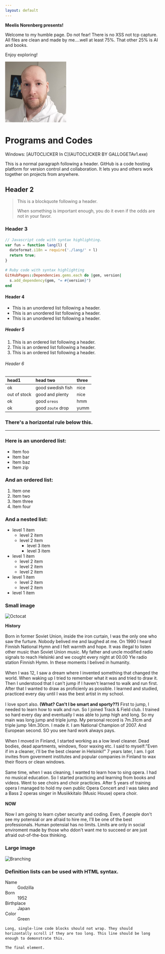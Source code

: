 ```yaml
---
layout: default
---
```


**Meelis Norenberg presents!**<br>

 Welcome to my humble page. Do not fear! There is no XSS not tcp capture.
 All files are clean and made by me....well at least 75%. That other 25% is AI and books.

 Enjoy exploring!<br>

![Memyselfnme](Meelis_Norenberg_pic_small.png)





# Programs and  Codes<br>
Windows:
[AUTOCLICKER In C](AUTOCLICKER BY GALLOGETAv1.exe)

This is a normal paragraph following a header. GitHub is a code hosting platform for version control and collaboration. It lets you and others work together on projects from anywhere.

## Header 2

> This is a blockquote following a header.
>
> When something is important enough, you do it even if the odds are not in your favor.

### Header 3

```js
// Javascript code with syntax highlighting.
var fun = function lang(l) {
  dateformat.i18n = require('./lang/' + l)
  return true;
}
```

```ruby
# Ruby code with syntax highlighting
GitHubPages::Dependencies.gems.each do |gem, version|
  s.add_dependency(gem, "= #{version}")
end
```

#### Header 4

*   This is an unordered list following a header.
*   This is an unordered list following a header.
*   This is an unordered list following a header.

##### Header 5

1.  This is an ordered list following a header.
2.  This is an ordered list following a header.
3.  This is an ordered list following a header.

###### Header 6

| head1        | head two          | three |
|:-------------|:------------------|:------|
| ok           | good swedish fish | nice  |
| out of stock | good and plenty   | nice  |
| ok           | good `oreos`      | hmm   |
| ok           | good `zoute` drop | yumm  |

### There's a horizontal rule below this.

* * *

### Here is an unordered list:

*   Item foo
*   Item bar
*   Item baz
*   Item zip

### And an ordered list:

1.  Item one
1.  Item two
1.  Item three
1.  Item four

### And a nested list:

- level 1 item
  - level 2 item
  - level 2 item
    - level 3 item
    - level 3 item
- level 1 item
  - level 2 item
  - level 2 item
  - level 2 item
- level 1 item
  - level 2 item
  - level 2 item
- level 1 item

### Small image

![Octocat](https://github.githubassets.com/images/icons/emoji/octocat.png)

**History**<br></br>
Born in former Soviet Union, inside the iron curtain, I was the only one who saw the furture. Nobody belived me and laughed at me. On 1990 I heard Finnish National Hymn and I felt warmth and hope. It was illegal to listen other music than Soviet Union music. My father and uncle modified radio signals to reach Helsinki and we cought every night at 00.00 Yle radio station Finnish Hymn. In these moments I belived in humanity.<br></br>
When I was 12, I saw a dream where I invented something that changed the world. When waking up I tried to remember what it was and tried to draw it. Then I understood that I can't jump if I haven't learned to walk and run first. After that I wanted to draw as proficienly as possible. I learned and studied, practiced every day until I was the best artist in my school.<br></br>
I love sport also. __(What? Can't I be smart and sporty??)__ First to jump, I needed to learn how to walk and run. So I joined Track & Field club. I trained so hard every day and eventually I was able to jump high and long. So my main was long jump and triple jump. My personal record is 7m.31cm and triple jump 14m.30cm. I made it. I am National Champion of 2007. And European second. SO you see hard work always pays. <br></br>
When I moved in Finland, I started working as a low level cleaner. Dead bodies, dead apartments, windows, floor waxing etc. I said to myself:"Even if im a cleaner, i'll be the best cleaner in Helsinki!" 7 years later, I am. I got invites from goverment institutes and popular companies in Finland to wax their floors or clean windows.<br></br>
Same time, when I was cleaning, I wanted to learn how to sing opera. I had no musical education. So I started practicing and learning from books and videos. Went to see choirs and choir practicies. After 5 years of training opera I managed to hold my own public Opera Concert and I was takes and a Bass 2 operas singer in Musiikkitalo (Music House) opera choir.<br></br>
**NOW**<br></br>
Now I am going to learn cyber security and coding. Even, if people don't see my potensial or are afraid to hire me, I'll be one of the best professionals. Human potensial has no limits. Limits are only in social enviroment made by those who ddon't want me to succeed or are just afraid out-of-the-box thinking.


### Large image

![Branching](https://guides.github.com/activities/hello-world/branching.png)


### Definition lists can be used with HTML syntax.

<dl>
<dt>Name</dt>
<dd>Godzilla</dd>
<dt>Born</dt>
<dd>1952</dd>
<dt>Birthplace</dt>
<dd>Japan</dd>
<dt>Color</dt>
<dd>Green</dd>
</dl>

```
Long, single-line code blocks should not wrap. They should horizontally scroll if they are too long. This line should be long enough to demonstrate this.
```

```
The final element.
```
